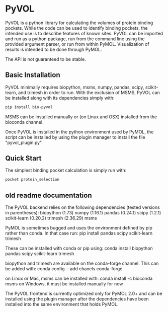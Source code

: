# PyVOL

PyVOL is a python library for calculating the volumes of protein binding pockets. While the code can be used to identify binding pockets, the intended use is to describe features of known sites. PyVOL can be imported and run as a python package, run from the command line using the provided argument parser, or run from within PyMOL. Visualization of results is intended to be done through PyMOL.

The API is not guaranteed to be stable.

## Basic Installation

PyVOL minimally requires biopython, msms, numpy, pandas, scipy, scikit-learn, and trimesh in order to run. With the exclusion of MSMS, PyVOL can be installed along with its dependencies simply with:
```bash
pip install bio-pyvol
```
MSMS can be installed manually or (on Linux and OSX) installed from the bioconda channel.

Once PyVOL is installed in the python environment used by PyMOL, the script can be installed by using the plugin manager to install the file "pyvol_plugin.py".

## Quick Start
The simplest binding pocket calculation is simply run with:
```bash
pocket protein_selection
```

## old readme documentation
The PyVOL backend relies on the following dependencies (tested versions in parentheses):
biopython (1.73)
numpy (1.16.1)
pandas (0.24.1)
scipy (1.2.1)
scikit-learn (0.20.2)
trimesh (2.36.29)
msms

PyMOL is sometimes bugged and uses the environment defined by pip rather than conda. In that case run:
pip install pandas scipy scikit-learn trimesh

These can be installed with conda or pip using:
conda install biopython pandas scipy scikit-learn trimesh

biopython and trimesh are available on the conda-forge channel. This can be added with:
conda config --add chanels conda-forge

on Linux or Mac, msms can be installed with:
conda install -c bioconda msms
on Windows, it must be installed manually for now

The PyVOL frontend is currently optimized only for PyMOL 2.0+ and can be installed using the plugin manager after the dependencies have been installed into the same environment that holds PyMOL.
